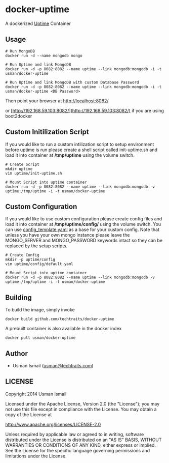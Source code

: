 docker-uptime
=============

A dockerized [Uptime](https://github.com/fzaninotto/uptime) Container

## Usage

```
# Run MongoDB
docker run -d --name mongodb mongo

# Run Uptime and link MongoDB
docker run -d -p 8082:8082 --name uptime --link mongodb:mongodb -i -t usman/docker-uptime

# Run Uptime and link MongoDB with custom Database Password
docker run -d -p 8082:8082 --name uptime --link mongodb:mongodb -i -t usman/docker-uptime <DB Password>
```
Then point your browser at [http://localhost:8082/](http://localhost:8082/)

or [http://192.168.59.103:8082/](http://192.168.59.103:8082/) if you are using boot2docker

## Custom Initilization Script

If you would like to run a custom intilization script to setup environment before uptime is run please create a shell script called init-uptime.sh and load it into container at __/tmp/uptime__ using the volume switch.

```
# Create Script
mkdir uptime
vim uptime/init-uptime.sh

# Mount Script into uptime container
docker run -d -p 8082:8082 --name uptime --link mongodb:mongodb -v uptime:/tmp/uptime -i -t usman/docker-uptime
```

## Custom Configuration

If you would like to use custom configuration please create config files and load it into container at __/tmp/uptime/config/__ using the volume switch. You can use [config_template.yaml](https://github.com/techtraits/docker-uptime/blob/master/config_template.yaml) as a base for your custom config. Note that unless you have your own mongo instance please leave the MONGO_SERVER and MONGO_PASSWORD keywords intact so they can be replaced by the setup scripts. 

```
# Create Config
mkdir -p uptime/config
vim uptime/config/default.yaml

# Mount Script into uptime container
docker run -d -p 8082:8082 --name uptime --link mongodb:mongodb -v uptime:/tmp/uptime -i -t usman/docker-uptime
```

## Building

To build the image, simply invoke

    docker build github.com/techtraits/docker-uptime

A prebuilt container is also available in the docker index

    docker pull usman/docker-uptime
    
## Author

  * Usman Ismail (<usman@techtraits.com>)

## LICENSE

Copyright 2014 Usman Ismail

Licensed under the Apache License, Version 2.0 (the "License");
you may not use this file except in compliance with the License.
You may obtain a copy of the License at

  http://www.apache.org/licenses/LICENSE-2.0

Unless required by applicable law or agreed to in writing, software
distributed under the License is distributed on an "AS IS" BASIS,
WITHOUT WARRANTIES OR CONDITIONS OF ANY KIND, either express or implied.
See the License for the specific language governing permissions and
limitations under the License.
    
